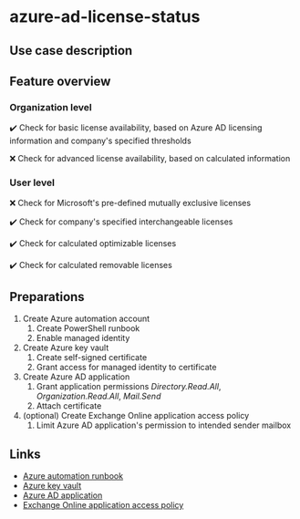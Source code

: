 # azure-ad-license-status

## Use case description

## Feature overview
### Organization level
:heavy_check_mark: Check for basic license availability, based on Azure AD licensing information and company's specified thresholds

:x: Check for advanced license availability, based on calculated information

### User level
:x: Check for Microsoft's pre-defined mutually exclusive licenses

:heavy_check_mark: Check for company's specified interchangeable licenses

:heavy_check_mark: Check for calculated optimizable licenses

:heavy_check_mark: Check for calculated removable licenses

## Preparations
1. Create Azure automation account
   1. Create PowerShell runbook
   2. Enable managed identity
2. Create Azure key vault
   1. Create self-signed certificate
   2. Grant access for managed identity to certificate
3. Create Azure AD application
   1. Grant application permissions _Directory.Read.All_, _Organization.Read.All_, _Mail.Send_
   2. Attach certificate
4. (optional) Create Exchange Online application access policy
   1. Limit Azure AD application's permission to intended sender mailbox

## Links
- [Azure automation runbook](https://docs.microsoft.com/en-us/azure/automation/quickstarts/create-account-portal)
- [Azure key vault](https://docs.microsoft.com/en-us/azure/key-vault/general/quick-create-portal)
- [Azure AD application](https://docs.microsoft.com/en-us/azure/active-directory/develop/quickstart-register-app)
- [Exchange Online application access policy](https://docs.microsoft.com/en-us/azure/key-vault/general/quick-create-portal)
